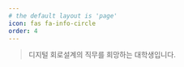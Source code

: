```yaml
---
# the default layout is 'page'
icon: fas fa-info-circle
order: 4
---
```


> 디지털 회로설계의 직무를 희망하는 대학생입니다.
